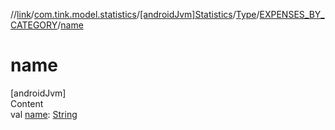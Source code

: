 //[link](../../../../index.md)/[com.tink.model.statistics](../../../index.md)/[[androidJvm]Statistics](../../index.md)/[Type](../index.md)/[EXPENSES_BY_CATEGORY](index.md)/[name](name.md)



# name  
[androidJvm]  
Content  
val [name](name.md): [String](https://kotlinlang.org/api/latest/jvm/stdlib/kotlin/-string/index.html)  



